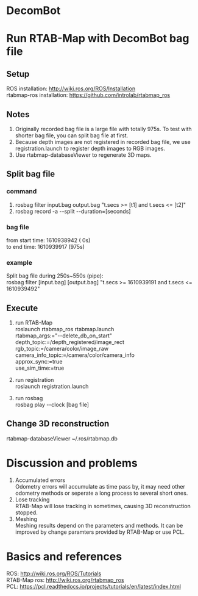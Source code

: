 # DecomBot
# Run RTAB-Map with DecomBot bag file
## Setup
ROS installation: http://wiki.ros.org/ROS/Installation  
rtabmap-ros installation: https://github.com/introlab/rtabmap_ros

## Notes
1. Originally recorded bag file is a large file with totally 975s. To test with shorter bag file, you can split bag file at first.
2. Because depth images are not registered in recorded bag file, we use registration.launch to register depth images to RGB images. 
3. Use rtabmap-databaseViewer to regenerate 3D maps.

## Split bag file
### command
1. rosbag filter input.bag output.bag "t.secs >= [t1] and t.secs <= [t2]"
2. rosbag record -a --split --duration=[seconds]

### bag file   
from start time: 1610938942 (  0s)  
  to   end time: 1610939917 (975s)

### example
Split bag file during 250s~550s (pipe):  
rosbag filter [input.bag] [output.bag] "t.secs >= 1610939191 and t.secs <= 1610939492"

## Execute
1. run RTAB-Map  
roslaunch rtabmap_ros rtabmap.launch \
    rtabmap_args:="--delete_db_on_start" \
    depth_topic:=/depth_registered/image_rect \
    rgb_topic:=/camera/color/image_raw \
    camera_info_topic:=/camera/color/camera_info \
    approx_sync:=true \
    use_sim_time:=true

2. run registration   
roslaunch registration.launch

3. run rosbag  
rosbag play --clock [bag file]

## Change 3D reconstruction
rtabmap-databaseViewer ~/.ros/rtabmap.db


# Discussion and problems
1. Accumulated errors  
Odometry errors will accumulate as time pass by, it may need other odometry methods or seperate a long process to several short ones.  
2. Lose tracking  
RTAB-Map will lose tracking in sometimes, causing 3D reconstruction stopped.
3. Meshing  
Meshing results depend on the parameters and methods. It can be improved by change paramters provided by RTAB-Map or use PCL.


# Basics and references
ROS: http://wiki.ros.org/ROS/Tutorials  
RTAB-Map ros: http://wiki.ros.org/rtabmap_ros  
PCL: https://pcl.readthedocs.io/projects/tutorials/en/latest/index.html




